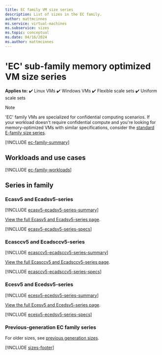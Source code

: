 ```yaml
---
title: EC family VM size series 
description: List of sizes in the EC family.
author: mattmcinnes
ms.service: virtual-machines
ms.subservice: sizes
ms.topic: conceptual
ms.date: 04/16/2024
ms.author: mattmcinnes
---
```


# 'EC' sub-family memory optimized VM size series

**Applies to:** :heavy_check_mark: Linux VMs :heavy_check_mark: Windows VMs :heavy_check_mark: Flexible scale sets :heavy_check_mark: Uniform scale sets

> [!NOTE]
> 'EC' family VMs are specialized for confidential computing scenarios. If your workload doesn't require confidential compute and you're looking for memory-optimized VMs with similar specifications, consider the [standard E-family size series](./e-family.md).

[!INCLUDE [ec-family-summary](./includes/ec-family-summary.md)]

## Workloads and use cases

[!INCLUDE [ec-family-workloads](./includes/ec-family-workloads.md)]

## Series in family

### Ecasv5 and Ecadsv5-series
[!INCLUDE [ecasv5-ecadsv5-series-summary](./includes/ecasv5-ecadsv5-series-summary.md)]

[View the full Ecasv5 and Ecadsv5-series page](../../ecasv5-ecadsv5-series.md).

[!INCLUDE [ecasv5-ecadsv5-series-specs](./includes/ecasv5-ecadsv5-series-specs.md)]


### Ecasccv5 and Ecadsccv5-series
[!INCLUDE [ecasccv5-ecadsccv5-series-summary](./includes/ecasccv5-ecadsccv5-series-summary.md)]

[View the full Ecasccv5 and Ecadsccv5-series page](../../ecasccv5-ecadsccv5-series.md).

[!INCLUDE [ecasccv5-ecadsccv5-series-specs](./includes/ecasccv5-ecadsccv5-series-specs.md)]


### Ecesv5 and Ecedsv5-series
[!INCLUDE [ecesv5-ecedsv5-series-summary](./includes/ecesv5-ecedsv5-series-summary.md)]

[View the full Ecesv5 and Ecedsv5-series page](../../ecesv5-ecedsv5-series.md).

[!INCLUDE [ecesv5-ecedsv5-series-specs](./includes/ecesv5-ecedsv5-series-specs.md)]


### Previous-generation EC family series
For older sizes, see [previous generation sizes](../previous-gen-sizes-list.md#memory-optimized-previous-gen-sizes).

[!INCLUDE [sizes-footer](../includes/sizes-footer.md)]